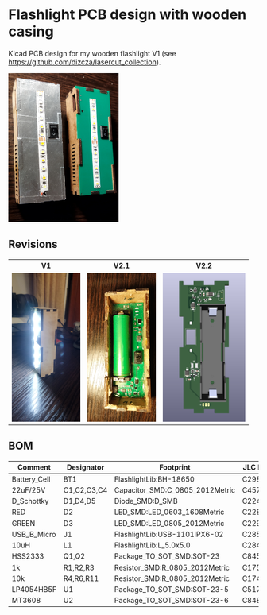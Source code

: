 # Flashlight PCB design with wooden casing

Kicad PCB design for my wooden flashlight V1 (see https://github.com/dizcza/lasercut_collection).


<img src="./images/view_both.jpg" height="300" ></td>


## Revisions

<table>
  <tr>
    <th>V1</th>
    <th>V2.1</th>
    <th>V2.2</th>
  </tr>
  <tr>
    <td><img src="https://github.com/dizcza/lasercut_collection/blob/master/images/flashlight1.jpg" height="300" ></td>
    <td><img src="./images/v2_1.jpg" height="300" ></td>
    <td><img src="./images/view_bottom_v2.png" height="300" ></td>
  </tr>
</table>


## BOM

|Comment     |Designator |Footprint                      |JLC Part #|
|------------|-----------|-------------------------------|----------|
|Battery_Cell|BT1        |FlashlightLib:BH-18650         |C2988620  |
|22uF/25V    |C1,C2,C3,C4|Capacitor_SMD:C_0805_2012Metric|C45783    |
|D_Schottky  |D1,D4,D5   |Diode_SMD:D_SMB                |C22452    |
|RED         |D2         |LED_SMD:LED_0603_1608Metric    |C2286     |
|GREEN       |D3         |LED_SMD:LED_0805_2012Metric    |C2297     |
|USB_B_Micro |J1         |FlashlightLib:USB-1101IPX6-02  |C2858269  |
|10uH        |L1         |FlashlightLib:L_5.0x5.0        |C2849501  |
|HSS2333     |Q1,Q2      |Package_TO_SOT_SMD:SOT-23      |C845590   |
|1k          |R1,R2,R3   |Resistor_SMD:R_0805_2012Metric |C17513    |
|10k         |R4,R6,R11  |Resistor_SMD:R_0805_2012Metric |C17414    |
|LP4054HB5F  |U1         |Package_TO_SOT_SMD:SOT-23-5    |C517187   |
|MT3608      |U2         |Package_TO_SOT_SMD:SOT-23-6    |C84817    |

